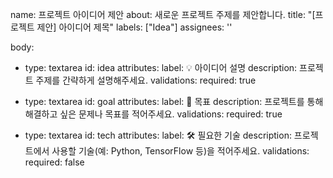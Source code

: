 name: 프로젝트 아이디어 제안
about: 새로운 프로젝트 주제를 제안합니다.
title: "[프로젝트 제안] 아이디어 제목"
labels: ["Idea"]
assignees: ''

body:
  - type: textarea
    id: idea
    attributes:
      label: 💡 아이디어 설명
      description: 프로젝트 주제를 간략하게 설명해주세요.
    validations:
      required: true

  - type: textarea
    id: goal
    attributes:
      label: 🎯 목표
      description: 프로젝트를 통해 해결하고 싶은 문제나 목표를 적어주세요.
    validations:
      required: true

  - type: textarea
    id: tech
    attributes:
      label: 🛠 필요한 기술
      description: 프로젝트에서 사용할 기술(예: Python, TensorFlow 등)을 적어주세요.
    validations:
      required: false